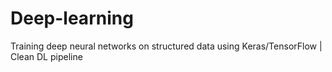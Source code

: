 # Deep-learning
Training deep neural networks on structured data using Keras/TensorFlow | Clean DL pipeline
